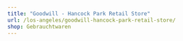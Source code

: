 ```yaml
---
title: "Goodwill - Hancock Park Retail Store"
url: /los-angeles/goodwill-hancock-park-retail-store/
shop: Gebrauchtwaren
---
```

